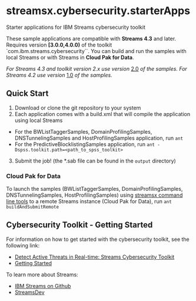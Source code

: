 # streamsx.cybersecurity.starterApps
Starter applications for IBM Streams cybersecurity toolkit

These sample applications are compatible with **Streams 4.3** and later.
Requires version **[3.0.0,4.0.0)** of the toolkit `com.ibm.streams.cybersecurity``.
You can build and run the samples with local Streams or with Streams in **Cloud Pak for Data**.

*For Streams 4.3 and toolkit version 2.x use version* [2.0](https://github.com/IBMStreams/streamsx.cybersecurity.starterApps/tree/v2.0.0) *of the samples.*
*For Streams 4.2 use version* [1.0](https://github.com/IBMStreams/streamsx.cybersecurity.starterApps/tree/v1.0.0) *of the samples.*

## Quick Start

 1. Download or clone the git repository to your system
 2. Each application comes with a build.xml that will compile the application using local Streams
   - For the BWListTaggerSamples, DomainProfilingSamples, DNSTunnelingSamples and HostProfilingSamples application, run `ant`
   - For the PredictiveBlocklistingSamples application, run `ant -Dspss.toolkit.path=<path_to_spss_toolkit>`
 3. Submit the job! (the *.sab file can be found in the `output` directory)

### Cloud Pak for Data

To launch the samples (BWListTaggerSamples, DomainProfilingSamples, DNSTunnelingSamples, HostProfilingSamples) using [streamsx command line tools](https://streamsxtopology.readthedocs.io/en/stable/scripts/streamtool.html) to a remote Streams instance (Cloud Pak for Data),
run `ant buildAndSubmitRemote`

## Cybersecurity Toolkit - Getting Started

For information on how to get started with the cybersecurity toolkit, see the following link:
* [Detect Active Threats in Real-time: Streams Cybersecurity Toolkit](https://developer.ibm.com/streamsdev/docs/detect-active-threats-real-time-streams-cybersecurity-toolkit/)
* [Getting Started](http://ibmstreams.github.io/streamsx.documentation/docs/4.1/cybersecurity/cybersecurity-getting-started/)

To learn more about Streams:
* [IBM Streams on Github](http://ibmstreams.github.io)
* [StreamsDev](https://developer.ibm.com/streamsdev/)
